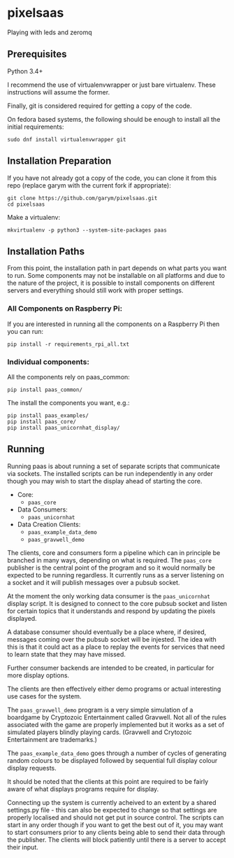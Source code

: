 # pixelsaas
Playing with leds and zeromq

## Prerequisites

Python 3.4+

I recommend the use of virtualenvwrapper or just bare virtualenv. These
instructions will assume the former.

Finally, git is considered required for getting a copy of the code.

On fedora based systems, the following should be enough to install all the
initial requirements:

```sudo dnf install virtualenvwrapper git```

## Installation Preparation

If you have not already got a copy of the code, you can clone it from this
repo (replace garym with the current fork if appropriate):

```
git clone https://github.com/garym/pixelsaas.git
cd pixelsaas
```

Make a virtualenv:

```
mkvirtualenv -p python3 --system-site-packages paas
```

## Installation Paths

From this point, the installation path in part depends on what parts you
want to run. Some components may not be installable on all platforms and
due to the nature of the project, it is possible to install components on
different servers and everything should still work with proper settings.


### All Components on Raspberry Pi:

If you are interested in running all the components on a Raspberry Pi then
you can run:

```
pip install -r requirements_rpi_all.txt
```

### Individual components:

All the components rely on paas_common:

```
pip install paas_common/
```

The install the components you want, e.g.:

```
pip install paas_examples/
pip install paas_core/
pip install paas_unicornhat_display/
```

## Running

Running paas is about running a set of separate scripts that communicate via
sockets. The installed scripts can be run independently in any order though
you may wish to start the display ahead of starting the core.


 * Core:
   * `paas_core`
 * Data Consumers:
   * `paas_unicornhat`
 * Data Creation Clients:
   * `paas_example_data_demo`
   * `paas_gravwell_demo`

The clients, core and consumers form a pipeline which can in principle be
branched in many ways, depending on what is required. The `paas_core`
publisher is the central point of the program and so it would normally be
expected to be running regardless. It currently runs as a server listening on
a socket and it will publish messages over a pubsub socket.

At the moment the only working data consumer is the `paas_unicornhat` display
script. It is designed to connect to the core pubsub socket and listen for
certain topics that it understands and respond by updating the pixels
displayed.

A database consumer should eventually be a place where, if desired, messages
coming over the pubsub socket will be injested. The idea with this is that it
could act as a place to replay the events for services that need to learn
state that they may have missed.

Further consumer backends are intended to be created, in particular for more
display options.

The clients are then effectively either demo programs or actual interesting
use cases for the system.

The `paas_gravwell_demo` program is a very simple simulation of a boardgame
by Cryptozoic Entertainment called Gravwell. Not all of the rules associated
with the game are properly implemented but it works as a set of simulated
players blindly playing cards. (Gravwell and Crytozoic Entertainment are
trademarks.)

The `paas_example_data_demo` goes through a number of cycles of generating
random colours to be displayed followed by sequential full display colour
display requests.

It should be noted that the clients at this point are required to be fairly
aware of what displays programs require for display.

Connecting up the system is currently acheived to an extent by a shared
settings.py file - this can also be expected to change so that settings are
properly localised and should not get put in source control. The scripts
can start in any order though if you want to get the best out of it, you
may want to start consumers prior to any clients being able to send their
data through the publisher. The clients will block patiently until there is
a server to accept their input.
